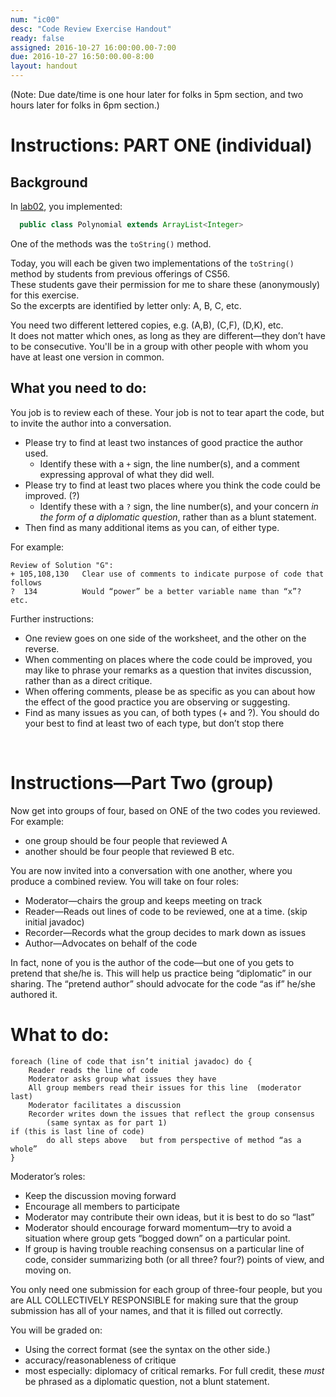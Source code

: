 ```yaml
---
num: "ic00"
desc: "Code Review Exercise Handout"
ready: false
assigned: 2016-10-27 16:00:00.00-7:00
due: 2016-10-27 16:50:00.00-8:00
layout: handout
---
```


(Note: Due date/time is one hour later for folks in 5pm section, and two hours later for folks in 6pm section.)

# Instructions: PART ONE (individual)

## Background

In [lab02](/labs/lab02/), you implemented:

```java
  public class Polynomial extends ArrayList<Integer>
```
One of the methods was the `toString()` method.   

Today, you will each be given two implementations of the `toString()` method by students from previous offerings of CS56.  
These students gave their permission for me to share these (anonymously) for this exercise.      
So the excerpts are identified by letter only: A, B, C, etc.

You need two different lettered copies, e.g. (A,B), (C,F), (D,K), etc.    
It does not matter which ones, as long as they are different—they don’t have to be consecutive.   You'll be in a group with other people
with whom you have at least one version in common.

## What you need to do:

You job is to review each of these.  Your job is not to tear apart the code, but to invite the author into a conversation.

* Please try to find at least two instances of good practice the author used. 
    * Identify these with a `+` sign, the line number(s), and a comment expressing approval of what they did well. 
* Please try to find at least two places where you think the code could be improved. (?)
    * Identify these with a `?` sign, the line number(s), and your concern *in the form of a diplomatic question*,
      rather than as a blunt statement.  
* Then find as many additional items as you can, of either type.


For example: 

```
Review of Solution "G":
+ 105,108,130   Clear use of comments to indicate purpose of code that follows
?  134 		    Would “power” be a better variable name than “x”?
etc.
```

Further instructions:
* One review goes on one side of the worksheet, and the other on the reverse.
* When commenting on places where the code could be improved, you may like to phrase your remarks as a question that invites discussion, rather than as a direct critique.
* When offering comments, please be as specific as you can about how the effect of the good practice you are observing or suggesting.
* Find as many issues as you can, of both types (+ and ?). You should do your best to find at least two of each type, but don’t stop there

<div style="page-break-before">&nbsp;</div>

# Instructions—Part Two (group)

Now get into groups of four, based on ONE of the two codes you reviewed.   For example:

* one group should be four people that reviewed A
* another should be four people that reviewed B
etc.

You are now invited into a conversation with one another, where you produce a combined review.    You will take on four roles:

* Moderator—chairs the group and keeps meeting on track
* Reader—Reads out lines of code to be reviewed, one at a time. (skip initial javadoc)
* Recorder—Records what the group decides to mark down as issues
* Author—Advocates on behalf of the code

In fact, none of you is the author of the code—but one of you gets to pretend that she/he is.     This will help us practice being “diplomatic” in our sharing.  The “pretend author” should advocate for the code “as if” he/she authored it.

# What to do:

```
foreach (line of code that isn’t initial javadoc) do {
	Reader reads the line of code
	Moderator asks group what issues they have
	All group members read their issues for this line  (moderator last)
	Moderator facilitates a discussion
	Recorder writes down the issues that reflect the group consensus
		(same syntax as for part 1)
if (this is last line of code)
		do all steps above	 but from perspective of method “as a whole”
}
```

Moderator’s roles:
* Keep the discussion moving forward
* Encourage all members to participate
* Moderator may contribute their own ideas, but it is best to do so “last”
* Moderator should encourage forward momentum—try to avoid a situation where group gets “bogged down” on a particular point.   
* If group is having trouble reaching consensus on a particular line of code, consider summarizing both (or all three? four?) points of view, and moving on.

You only need one submission for each group of three-four people, but you are ALL COLLECTIVELY RESPONSIBLE for making sure that the
group submission has all of your names, and that it is filled out correctly.

You will be graded on:

* Using the correct format (see the syntax on the other side.)
* accuracy/reasonableness of critique
* most especially: diplomacy of critical remarks. For full credit, these *must* be phrased as a diplomatic question, not a blunt statement.


